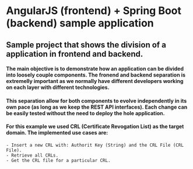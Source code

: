 # AngularJS (frontend) + Spring Boot (backend) sample application
## Sample project that shows the division of a application in frontend and backend.
#### The main objective is to demonstrate how an application can be divided into loosely couple components. The fronend and backend separation is extremelly important as we normally have different developers working on each layer with different technologies.
#### This separation allow for both components to evolve independently in its own pace (as long as we keep the REST API interfaces). Each change can be easily tested without the need to deploy the hole application.
#### For this example we used CRL (Certificate Revogation List) as the target domain. The implemented use cases are:
    - Insert a new CRL with: Authorit Key (String) and the CRL File (CRL File).
    - Retrieve all CRLs.
    - Get the CRL file for a particular CRL.
 
